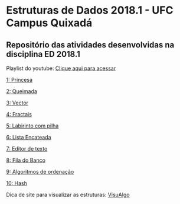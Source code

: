 # Estruturas de Dados 2018.1 - UFC Campus Quixadá
## Repositório das atividades desenvolvidas na disciplina ED 2018.1 

Playlist do youtube: [Clique aqui para acessar](https://www.youtube.com/watch?v=rXF5tlVMc1w&list=PLqwyjBSVOHRz5t39qVeBWOFqZXSFdytnc)

[1: Princesa](https://github.com/JailsonSousa/ED2018_1/tree/master/Princesa)

[2: Queimada](https://github.com/JailsonSousa/ED2018_1/tree/master/Queimada)

[3: Vector](https://github.com/JailsonSousa/ED2018_1/tree/master/Vector)

[4: Fractais](https://github.com/JailsonSousa/ED2018_1/tree/master/Fractais)

[5: Labirinto com pilha](https://github.com/JailsonSousa/ED2018_1/tree/master/Labirinto)

[6: Lista Encateada](https://github.com/JailsonSousa/ED2018_1/tree/master/ListaEncadeada)

[7: Editor de texto](https://github.com/JailsonSousa/ED2018_1/tree/master/Editor)

[8: Fila do Banco](https://github.com/JailsonSousa/ED2018_1/tree/master/Banco)

[9: Algoritmos de ordenação](https://github.com/JailsonSousa/ED2018_1/tree/master/Ordenacao)

[10: Hash](https://github.com/JailsonSousa/ED2018_1/tree/master/Hash)


Dica de site para visualizar as estruturas: [VisuAlgo](https://visualgo.net/pt)
